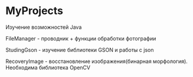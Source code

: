 # MyProjects
Изучение возможностей Java


FileManager - проводник + функции обработки фотографии

StudingGson - изучение библиотеки GSON и работы с json

RecoveryImage - восстановление изображения(бинарная морфология). Необходима библиотека OpenCV
